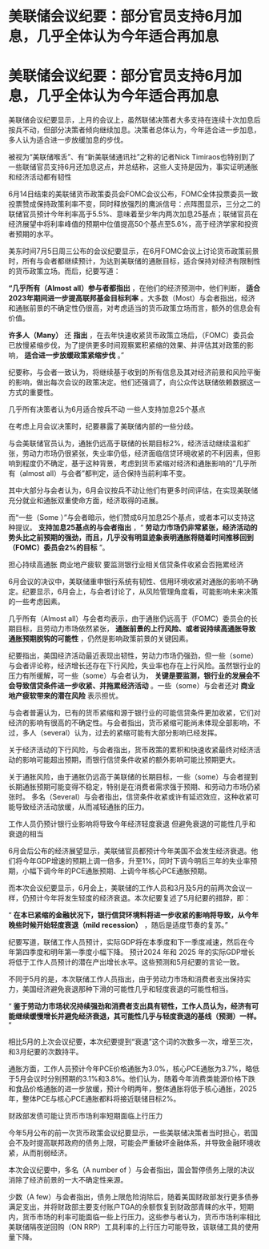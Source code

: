 # 美联储会议纪要：部分官员支持6月加息，几乎全体认为今年适合再加息

# 美联储会议纪要：部分官员支持6月加息，几乎全体认为今年适合再加息

美联储会议纪要显示，上月的会议上，虽然联储决策者大多支持在连续十次加息后按兵不动，但部分决策者倾向继续加息。决策者总体认为，今年适合进一步加息，多人认为适合进一步放缓加息的步伐。

被视为“美联储喉舌”、有“新美联储通讯社”之称的记者Nick
Timiraos也特别到了一些联储官员支持6月还加息这点，并总结称，这些人支持是因为，事实证明通胀和经济活动都有韧性

6月14日结束的美联储货币政策委员会FOMC会议公布，FOMC全体投票委员一致投票赞成保持政策利率不变，同时释放强烈的鹰派信号：点阵图显示，三分之二的联储官员预计今年利率高于5.5%、意味着至少年内两次加息25基点；联储官员在经济展望中将利率峰值的预期中位值提高50个基点至5.6%，高于经济学家和投资者预期的水平。

美东时间7月5日周三公布的会议纪要显示，在6月FOMC会议上讨论货币政策前景时，所有与会者都继续预计，为达到美联储的通胀目标，适合保持对经济有限制性的货币政策立场。而后，纪要写道：

**“几乎所有（Almost all）参与者都指出** ，在他们的经济预测中，他们判断， **适合2023年期间进一步提高联邦基金目标利率**
。大多数（Most）与会者指出，经济和通胀前景的不确定性仍很高，对考虑适当的货币政策立场而言，额外的信息会有价值。

**许多人（Many）** 还 **指出**
，在去年快速收紧货币政策立场后，（FOMC）委员会已放慢紧缩步伐，为了提供更多时间观察累积紧缩的效果、并评估其对政策的影响，
**适合进一步放缓政策紧缩步伐** 。”

纪要称，与会者一致认为，将继续基于收到的所有信息及其对经济前景和风险平衡的影响，做出每次会议的政策决定。他们还强调了，向公众传达联储依赖数据这一方式的重要性。

几乎所有决策者认为6月适合按兵不动 一些人支持加息25个基点

在考虑上月会议决策时，纪要暴露了美联储内部的一些分歧。

与会美联储官员认为，通胀仍远高于联储的长期目标2%，经济活动继续温和扩张，劳动力市场仍很紧张，失业率仍低，经济面临信贷环境收紧的不利因素，但影响到程度仍不确定，基于这种背景，考虑到货币紧缩对经济和通胀影响的“几乎所有（almost
all）与会者”都判定，适合保持当前利率不变。

其中大部分与会者认为，6月会议按兵不动让他们有更多时间评估，在实现美联储充分就业和通胀双重使命方面，经济取得的进展。

而“一些（Some ）”与会者暗示，他们赞成6月加息25个基点，或者本可以支持这种提议。 **支持加息25基点的与会者指出** ，“
**劳动力市场仍非常紧张，经济活动的势头比之前预期的强劲，而且，几乎没有明显迹象表明通胀将随着时间推移回到（FOMC）委员会2%的目标** ”。

担心持续高通胀 商业地产疲软 要监测银行业相关信贷条件收紧会否拖累经济

6月会议的决议中，美联储重申银行系统有韧性、信用环境收紧对通胀的影响不确定。纪要显示，6月会上，与会者讨论了，从风险管理角度看，可能影响未来决策的一些考虑因素。

几乎所有（Almost all）与会者均表示，由于通胀仍远高于（FOMC）委员会的长期目标，且劳动力市场依然紧张，
**通胀前景的上行风险、或者说持续高通胀导致通胀预期脱钩的可能性** ，仍然是影响政策前景的关键因素。

纪要指出，美国经济活动最近表现出韧性，劳动力市场仍强劲，但一些（some）与会者评论称，经济增长还存在下行风险，失业率也存在上行风险。虽然银行业的压力有所缓解，可一些（some）与会者认为，
**关键是要监测，银行业的发展会不会导致信贷条件进一步收紧、并拖累经济活动** 。一些（some）与会者还对 **商业地产疲软带来的潜在风险** 表示担忧。

与会者普遍认为，已有的货币紧缩和源于银行业的可能信贷条件更加收紧，它们对经济的影响有很高的不确定性。与会者指出，货币紧缩可能尚未体现全部影响，不过，多人（several）认为，过去的紧缩可能有大部分影响已经发挥。

关于经济活动的下行风险，与会者指出，货币政策的累积和快速收紧最终对经济活动的影响可能超出预期，而银行信贷条件收紧的额外影响可能比预期更大。

关于通胀风险，由于通胀仍远高于美联储的长期目标，一些（some）与会者提到长期通胀预期可能变得不稳定，特别是在消费者需求强于预期、和劳动力市场仍紧张时。
多名（Several）与会者指出，信贷条件收紧或许有延迟效应，这种收紧可能导致经济活动放缓，从而减轻通胀的压力。

工作人员仍预计银行业影响将导致今年经济轻度衰退 但避免衰退的可能性几乎和衰退的相当

6月会后公布的经济展望显示，美联储官员都预计今年美国不会发生经济衰退。他们将今年GDP增速的预期上调一倍多，升至1%，同时下调今明后三年的失业率预期，小幅下调今年的PCE通胀预期、上调今年核心PCE通胀预期。

而本次会议纪要显示，6月会上，美联储的工作人员和3月及5月的前两次会议一样，仍预计今年将发生轻度的经济衰退。本次纪要复述了5月纪要的措辞，即：

“ **在本已紧缩的金融状况下，银行信贷环境料将进一步收紧的影响将导致，从今年晚些时候开始轻度衰退（mild recession）**
，随后是适度节奏的复苏。”

纪要写道，联储工作人员预计，实际GDP将在本季度和下一季度减速，然后在今年第四季度和明年第一季度小幅下降。 预计2024 年和 2025
年的实际GDP增长将低于工作人员预计的潜在产出增长水平。这些预测和5月纪要的言论一致。

不同于5月的是，本次联储工作人员指出，由于劳动力市场和消费者支出保持实力，美国经济避免衰退那种下滑的可能性几乎和轻度衰退的可能性相当。

“ **鉴于劳动力市场状况持续强劲和消费者支出具有韧性，工作人员认为，经济有可能继续缓慢增长并避免经济衰退，其可能性几乎与轻度衰退的基线（预测）一样。**
”

相比5月的上次会议纪要，本次纪要提到“衰退”这个词的次数多一次，增至三次，和3月纪要的次数持平。

通胀方面，工作人员预计今年PCE价格通胀为3.0%，核心PCE通胀为3.7%，略低于5月会议时分别预期的3.1%和3.8%。他们认为，随着今年消费类能源价格下跌和食品价格通胀的进一步放缓，预计今明两年，整体通胀将低于核心通胀，2025年，整体PCE与核心PCE通胀都料将接近联储目标2%。

财政部发债可能让货币市场利率短期面临上行压力

今年5月公布的前一次货币政策会议纪要显示，一些美联储决策者当时担心，若国会不及时提高联邦政府的债务上限，可能会严重破坏金融体系，并导致金融环境收紧，从而削弱经济。

本次会议纪要中，多名（A number of ）与会者指出，国会暂停债务上限的决议消除了经济前景的一大不确定性来源。

少数（A
few）与会者指出，债务上限危险消除后，随着美国财政部发行更多债券满足支出，并将财政部主要支付账户TGA的余额恢复到财政部青睐的水平，短期内，货币市场的利率可能面临一些上行压力。这些参与者认为，货币市场利率相比美联储隔夜逆回购（ON
RRP）工具利率的上行压力可能导致，该联储工具的使用量下降。

